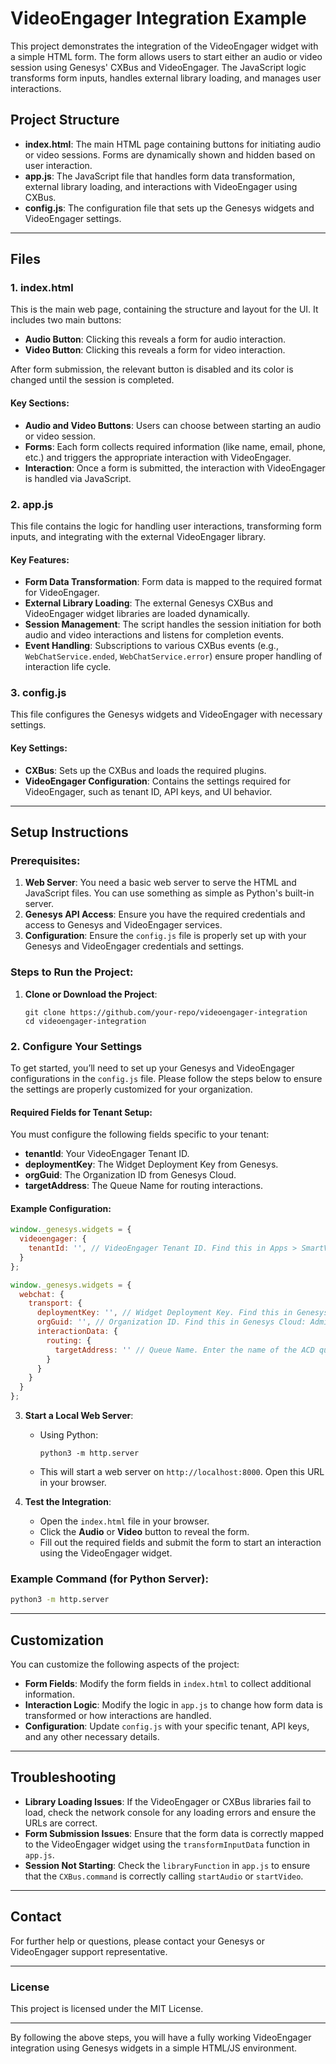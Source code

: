

# VideoEngager Integration Example

This project demonstrates the integration of the VideoEngager widget with a simple HTML form. The form allows users to start either an audio or video session using Genesys' CXBus and VideoEngager. The JavaScript logic transforms form inputs, handles external library loading, and manages user interactions.

## Project Structure

- **index.html**: The main HTML page containing buttons for initiating audio or video sessions. Forms are dynamically shown and hidden based on user interaction.
- **app.js**: The JavaScript file that handles form data transformation, external library loading, and interactions with VideoEngager using CXBus.
- **config.js**: The configuration file that sets up the Genesys widgets and VideoEngager settings.

---

## Files

### 1. **index.html**
This is the main web page, containing the structure and layout for the UI. It includes two main buttons: 
- **Audio Button**: Clicking this reveals a form for audio interaction.
- **Video Button**: Clicking this reveals a form for video interaction.

After form submission, the relevant button is disabled and its color is changed until the session is completed.

#### Key Sections:
- **Audio and Video Buttons**: Users can choose between starting an audio or video session.
- **Forms**: Each form collects required information (like name, email, phone, etc.) and triggers the appropriate interaction with VideoEngager.
- **Interaction**: Once a form is submitted, the interaction with VideoEngager is handled via JavaScript.

### 2. **app.js**
This file contains the logic for handling user interactions, transforming form inputs, and integrating with the external VideoEngager library.

#### Key Features:
- **Form Data Transformation**: Form data is mapped to the required format for VideoEngager.
- **External Library Loading**: The external Genesys CXBus and VideoEngager widget libraries are loaded dynamically.
- **Session Management**: The script handles the session initiation for both audio and video interactions and listens for completion events.
- **Event Handling**: Subscriptions to various CXBus events (e.g., `WebChatService.ended`, `WebChatService.error`) ensure proper handling of interaction life cycle.

### 3. **config.js**
This file configures the Genesys widgets and VideoEngager with necessary settings.

#### Key Settings:
- **CXBus**: Sets up the CXBus and loads the required plugins.
- **VideoEngager Configuration**: Contains the settings required for VideoEngager, such as tenant ID, API keys, and UI behavior.

---

## Setup Instructions

### Prerequisites:
1. **Web Server**: You need a basic web server to serve the HTML and JavaScript files. You can use something as simple as Python's built-in server.
2. **Genesys API Access**: Ensure you have the required credentials and access to Genesys and VideoEngager services.
3. **Configuration**: Ensure the `config.js` file is properly set up with your Genesys and VideoEngager credentials and settings.

### Steps to Run the Project:

1. **Clone or Download the Project**:
   ```
   git clone https://github.com/your-repo/videoengager-integration
   cd videoengager-integration
   ```

### 2. **Configure Your Settings**

To get started, you’ll need to set up your Genesys and VideoEngager configurations in the `config.js` file. Please follow the steps below to ensure the settings are properly customized for your organization.

#### Required Fields for Tenant Setup:

You must configure the following fields specific to your tenant:

- **tenantId**: Your VideoEngager Tenant ID.
- **deploymentKey**: The Widget Deployment Key from Genesys.
- **orgGuid**: The Organization ID from Genesys Cloud.
- **targetAddress**: The Queue Name for routing interactions.

#### Example Configuration:

```javascript
window._genesys.widgets = {
  videoengager: {
    tenantId: '', // VideoEngager Tenant ID. Find this in Apps > SmartVideo_Settings > Tenant ID.
  }
};

window._genesys.widgets = {
  webchat: {
    transport: {
      deploymentKey: '', // Widget Deployment Key. Find this in Genesys Cloud: Admin > Contact Center > Widgets > Deployment Key.
      orgGuid: '', // Organization ID. Find this in Genesys Cloud: Admin > Account Settings > Organization Settings > Advanced > Organization ID.
      interactionData: {
        routing: {
          targetAddress: '' // Queue Name. Enter the name of the ACD queue in Genesys Cloud.
        }
      }
    }
  }
};
```

3. **Start a Local Web Server**:
   - Using Python:
     ```
     python3 -m http.server
     ```
   - This will start a web server on `http://localhost:8000`. Open this URL in your browser.

4. **Test the Integration**:
   - Open the `index.html` file in your browser.
   - Click the **Audio** or **Video** button to reveal the form.
   - Fill out the required fields and submit the form to start an interaction using the VideoEngager widget.

### Example Command (for Python Server):
```bash
python3 -m http.server
```

---

## Customization

You can customize the following aspects of the project:

- **Form Fields**: Modify the form fields in `index.html` to collect additional information.
- **Interaction Logic**: Modify the logic in `app.js` to change how form data is transformed or how interactions are handled.
- **Configuration**: Update `config.js` with your specific tenant, API keys, and any other necessary details.

---

## Troubleshooting

- **Library Loading Issues**: If the VideoEngager or CXBus libraries fail to load, check the network console for any loading errors and ensure the URLs are correct.
- **Form Submission Issues**: Ensure that the form data is correctly mapped to the VideoEngager widget using the `transformInputData` function in `app.js`.
- **Session Not Starting**: Check the `libraryFunction` in `app.js` to ensure that the `CXBus.command` is correctly calling `startAudio` or `startVideo`.

---

## Contact

For further help or questions, please contact your Genesys or VideoEngager support representative.

---

### License

This project is licensed under the MIT License.

---

By following the above steps, you will have a fully working VideoEngager integration using Genesys widgets in a simple HTML/JS environment.

